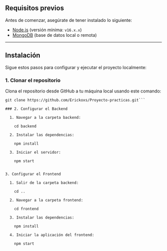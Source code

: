 

## Requisitos previos

Antes de comenzar, asegúrate de tener instalado lo siguiente:

- [Node.js](https://nodejs.org/) (versión mínima: `v16.x.x`)
- [MongoDB](https://www.mongodb.com/) (base de datos local o remota)

---

## Instalación

Sigue estos pasos para configurar y ejecutar el proyecto localmente:

### 1. Clonar el repositorio

Clona el repositorio desde GitHub a tu máquina local usando este comando:

```
git clone https://github.com/Erickoxs/Proyecto-practicas.git```

### 2. Configurar el Backend

  1. Navegar a la carpeta backend:

    cd backend

  2. Instalar las dependencias:

    npm install
  
  3. Iniciar el servidor:
  
    npm start


3. Configurar el Frontend

  1. Salir de la carpeta backend:

    cd ..

  2. Navegar a la carpeta frontend:

    cd frontend

  3. Instalar las dependencias:

    npm install

  4. Iniciar la aplicación del frontend:

    npm start
